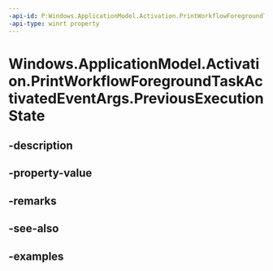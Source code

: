 ```yaml
---
-api-id: P:Windows.ApplicationModel.Activation.PrintWorkflowForegroundTaskActivatedEventArgs.PreviousExecutionState
-api-type: winrt property
---
```


<!-- Property syntax.
public ApplicationExecutionState PreviousExecutionState { get; }
-->

# Windows.ApplicationModel.Activation.PrintWorkflowForegroundTaskActivatedEventArgs.PreviousExecutionState

## -description

## -property-value

## -remarks

## -see-also

## -examples

